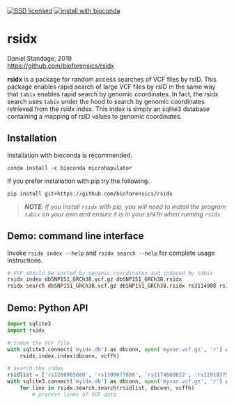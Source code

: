 [![BSD licensed][licensebadge]](https://github.com/bioforensics/rsidx/blob/master/LICENSE.txt)
[![install with bioconda][biocondabadge]](http://bioconda.github.io/recipes/rsidx/README.html)

# rsidx

Daniel Standage, 2019  
https://github.com/bioforensics/rsidx

**rsidx** is a package for random access searches of VCF files by rsID.
This package enables rapid search of large VCF files by rsID in the same way that `tabix` enables rapid search by genomic coordinates.
In fact, the rsidx search uses `tabix` under the hood to search by genomic coordinates retrieved from the rsidx index.
This index is simply an sqlite3 database containing a mapping of rsID values to genomic coordinates.


## Installation

Installation with bioconda is recommended.

```
conda install -c bioconda microhapulator
```

If you prefer installation with pip try the following.

```
pip install git+https://github.com/bioforensics/rsidx
```

> ***NOTE**: If you install `rsidx` with pip, you will need to install the program `tabix` on your own and ensure it is in your `$PATH` when running `rsidx`*.


## Demo: command line interface

Invoke `rsidx index --help` and `rsidx search --help` for complete usage instructions.

``` bash
# VCF should be sorted by genomic coordinates and indexed by tabix
rsidx index dbSNP151_GRCh38.vcf.gz dbSNP151_GRCh38.rsidx
rsidx search dbSNP151_GRCh38.vcf.gz dbSNP151_GRCh38.rsidx rs3114908 rs10756819
```


## Demo: Python API

```python
import sqlite3
import rsidx

# Index the VCF file
with sqlite3.connect('myidx.db') as dbconn, open('myvar.vcf.gz', 'r') as vcffh:
    rsidx.index.index(dbconn, vcffh)

# Search the index
rsidlist = ['rs1260965680', 'rs1309677886', 'rs1174660622', 'rs1291927541']
with sqlite3.connect('myidx.db') as dbconn, open('myvar.vcf.gz', 'r') as vcffh:
    for line in rsidx.search.search(rsidlist, dbconn, vcffh)
        # process lines of VCF data
```

[licensebadge]: https://img.shields.io/badge/license-BSD-blue.svg
[biocondabadge]: https://img.shields.io/badge/install%20with-bioconda-brightgreen.svg?style=flat
